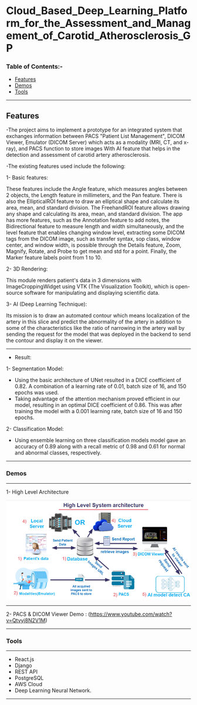 # Cloud_Based_Deep_Learning_Platform_for_the_Assessment_and_Management_of_Carotid_Atherosclerosis_GP

### Table of Contents:-

- [Features](#Features)
- [Demos](#Demos)
- [Tools](#Tools)
---

## Features

-The project aims to implement a prototype for an integrated system that exchanges information between PACS "Patient List Management", DICOM Viewer, Emulator (DICOM Server) which acts as a modality (MRI, CT, and x-ray), and PACS function to store images With AI feature that helps in the detection and assessment of carotid artery atherosclerosis.

-The existing features used include the following:

1- Basic features: 

These features include the Angle feature, which measures angles between 2 objects, the Length feature in millimeters, and the Pan feature. There is also the EllipticalROI feature to draw an elliptical shape and calculate its area, mean, and standard division. The FreehandROI feature allows drawing any shape and calculating its area, mean, and standard division. The app has more features, such as the Annotation feature to add notes, the Bidirectional feature to measure length and width simultaneously, and the level feature that enables changing window level, extracting some DICOM tags from the DICOM image, such as transfer syntax, sop class, window center, and window width, is possible through the Details feature, Zoom, Magnify, Rotate, and Probe to get mean and std for a point. Finally, the Marker feature labels point from 1 to 10.

2- 3D Rendering:

This module renders patient's data in 3 dimensions with ImageCroppingWidget using VTK (The Visualization Toolkit), which is open-source software for manipulating and displaying scientific data.

3- AI (Deep Learning Technique): 

Its mission is to draw an automated contour which means localization of the artery in this slice and predict the abnormality of the artery in addition to some of the characteristics like the ratio of narrowing in the artery wall by sending the request for the model that was deployed in the backend to send the contour and display it on the viewer.

---
- Result:

1- Segmentation Model:

- Using the basic architecture of UNet resulted in a DICE coefficient of 0.82. A combination of a learning rate of 0.01, batch size of 16, and 150 epochs was used.
- Taking advantage of the attention mechanism proved efficient in our model, resulting in an optimal DICE coefficient of 0.86. This was after training the model with a 0.001 learning rate, batch size of 16 and 150 epochs.

2- Classification Model:

- Using ensemble learning on three classification models model gave an accuracy of 0.89 along with a recall metric of 0.98 and 0.61 for normal and abnormal classes, respectively. 

---

### Demos
---
1- High Level Architecture

![](https://github.com/Sandra-Essa/Cloud_Based_Deep_Learning_Platform_for_the_Assessment_and_Management_of_Carotid_Atherosclerosis_GP/blob/main/Media/High%20Level%20System%20Architecture.png)

---
2- PACS & DICOM Viewer Demo : (https://www.youtube.com/watch?v=Qtvyj8N2V1M)

---
### Tools
----
- React.js
- Django
- REST API
- PostgreSQL
- AWS Cloud
- Deep Learning Neural Network.
----

